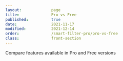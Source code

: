 ```yaml
---
layout:             page
title:              Pro vs Free
published:          true
date:               2021-11-17
modified:           2021-12-14
order:              /smart-filter-pro/pro-vs-free
class:              front-section
---
```

<todo assign="daniele">Compare features available in Pro and Free versions</todo>